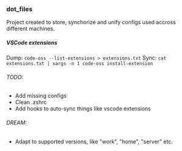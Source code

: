 ### dot_files

Project created to store, synchorize and unify configs used accross different machines.



##### VSCode extensions
Dump: `code-oss --list-extensions > extensions.txt`
Sync: `cat extensions.txt | xargs -n 1 code-oss install-extension`



###### TODO:
- Add missing configs
- Clean .zshrc
- Add hooks to auto-sync things like vscode extensions

###### DREAM:
- Adapt to supported versions, like "work", "home", "server" etc.
